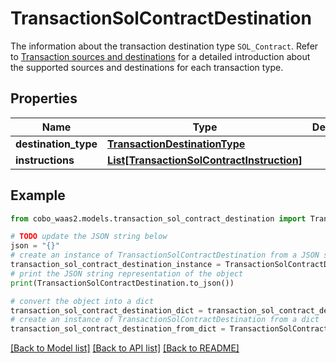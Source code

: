 # TransactionSolContractDestination

The information about the transaction destination type `SOL_Contract`. Refer to [Transaction sources and destinations](https://www.cobo.com/developers/v2/guides/transactions/sources-and-destinations) for a detailed introduction about the supported sources and destinations for each transaction type.

## Properties

Name | Type | Description | Notes
------------ | ------------- | ------------- | -------------
**destination_type** | [**TransactionDestinationType**](TransactionDestinationType.md) |  | 
**instructions** | [**List[TransactionSolContractInstruction]**](TransactionSolContractInstruction.md) |  | [optional] 

## Example

```python
from cobo_waas2.models.transaction_sol_contract_destination import TransactionSolContractDestination

# TODO update the JSON string below
json = "{}"
# create an instance of TransactionSolContractDestination from a JSON string
transaction_sol_contract_destination_instance = TransactionSolContractDestination.from_json(json)
# print the JSON string representation of the object
print(TransactionSolContractDestination.to_json())

# convert the object into a dict
transaction_sol_contract_destination_dict = transaction_sol_contract_destination_instance.to_dict()
# create an instance of TransactionSolContractDestination from a dict
transaction_sol_contract_destination_from_dict = TransactionSolContractDestination.from_dict(transaction_sol_contract_destination_dict)
```
[[Back to Model list]](../README.md#documentation-for-models) [[Back to API list]](../README.md#documentation-for-api-endpoints) [[Back to README]](../README.md)


